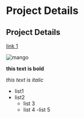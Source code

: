 # Project Details
## Project Details

[link 1](https://www.apple.com/in/shop/buy-mac/macbook-air)

![mango](https://tse3.mm.bing.net/th?id=OIP.rt-pujAJJlfsYntGE4rRAgHaE7&pid=Api&P=0&h=180)

**this text is bold**

*this text is italic*


- list1
- list2
  - list 3
  - list 4
    -list 5
